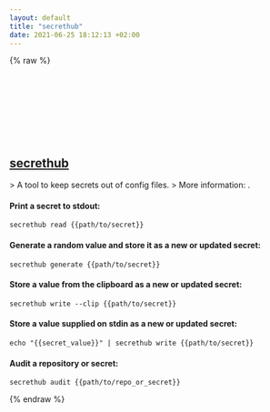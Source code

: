 ```yaml
---
layout: default
title: "secrethub"
date: 2021-06-25 18:12:13 +02:00
---
```

{% raw %}
<h2 id="secrethub">
  <a href="/en/common/secrethub.html">secrethub</a> <a href="#secrethub"><svg class="icon">
    <use href="/assets/images/unicode_sprite.svg#link" />
  </svg></a>
</h2>
> A tool to keep secrets out of config files.
> More information: <https://secrethub.io>.

#### Print a secret to stdout:
```shell
secrethub read {{path/to/secret}}
```
#### Generate a random value and store it as a new or updated secret:
```shell
secrethub generate {{path/to/secret}}
```
#### Store a value from the clipboard as a new or updated secret:
```shell
secrethub write --clip {{path/to/secret}}
```
#### Store a value supplied on stdin as a new or updated secret:
```shell
echo "{{secret_value}}" | secrethub write {{path/to/secret}}
```
#### Audit a repository or secret:
```shell
secrethub audit {{path/to/repo_or_secret}}
```
{% endraw %}